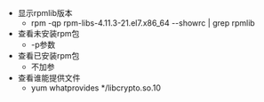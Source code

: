- 显示rpmlib版本
	- rpm -qp rpm-libs-4.11.3-21.el7.x86_64 --showrc | grep rpmlib
- 查看未安装rpm包
	- -p参数
- 查看已安装rpm包
	- 不加参
- 查看谁能提供文件
	- yum whatprovides */libcrypto.so.10
